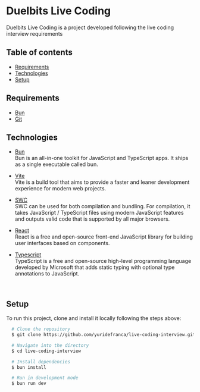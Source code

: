 # Duelbits Live Coding

Duelbits Live Coding is a project developed following the live coding interview requirements

## Table of contents

* [Requirements](#requirements)
* [Technologies](#technologies)
* [Setup](#setup)

## Requirements

* [Bun](https://bun.sh/) <br>
* [Git](https://git-scm.com/) <br>

## Technologies

* [Bun](https://bun.sh/) <br>
  Bun is an all-in-one toolkit for JavaScript and TypeScript apps. It ships as a single executable called bun.

* [Vite](https://vitejs.dev/guide/) <br>
  Vite is a build tool that aims to provide a faster and leaner development experience for modern web projects.
  
* [SWC](https://swc.rs/docs/getting-started) <br>
  SWC can be used for both compilation and bundling. For compilation, it takes JavaScript / TypeScript files using modern JavaScript features and outputs valid code that is supported by all major browsers.

* [React](https://react.dev/reference/react) <br>
  React is a free and open-source front-end JavaScript library for building user interfaces based on components.

* [Typescript](https://www.typescriptlang.org/) <br>
  TypeScript is a free and open-source high-level programming language developed by Microsoft that adds static typing with optional type annotations to JavaScript.

<br>

## Setup

To run this project, clone and install it locally following the steps above:

```bash
  # Clone the repository
  $ git clone https://github.com/yuridefranca/live-coding-interview.git

  # Navigate into the directory
  $ cd live-coding-interview

  # Install dependencies
  $ bun install

  # Run in development mode
  $ bun run dev
  
```
